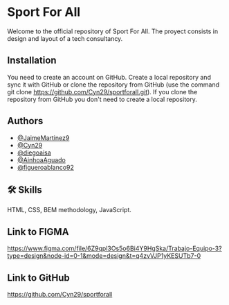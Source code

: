
# Sport For All

Welcome to the official repository of Sport For All. The proyect consists in design and layout of a tech consultancy.

## Installation

You need to create an account on GitHub.
Create a local repository and sync it with GitHub or clone the repository from GitHub (use the command git clone https://github.com/Cyn29/sportforall.git). 
If you clone the repository from GitHub you don't need to create a local repository.

## Authors

- [@JaimeMartinez9](https://github.com/JaimeMartinez9)
- [@Cyn29](https://github.com/Cyn29)
- [@diegoaisa](https://github.com/diegoaisa)
- [@AinhoaAguado](https://github.com/AinhoaAguado)
- [@figueroablanco92](https://github.com/figueroablanco92)

## 🛠 Skills

HTML, CSS, BEM methodology, JavaScript.

## Link to FIGMA

https://www.figma.com/file/6Z9qpl3Os5o6Bi4Y9HgSka/Trabajo-Equipo-3?type=design&node-id=0-1&mode=design&t=q4zvVJP1yKESUTb7-0

## Link to GitHub

https://github.com/Cyn29/sportforall